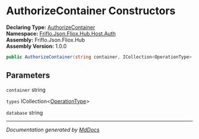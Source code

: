 ﻿<!--  
  <auto-generated>   
    The contents of this file were generated by a tool.  
    Changes to this file may be list if the file is regenerated  
  </auto-generated>   
-->

# AuthorizeContainer Constructors

**Declaring Type:** [AuthorizeContainer](../index.md)  
**Namespace:** [Friflo.Json.Fliox.Hub.Host.Auth](../../index.md)  
**Assembly:** Friflo.Json.Fliox.Hub  
**Assembly Version:** 1.0.0

```csharp
public AuthorizeContainer(string container, ICollection<OperationType> types, string database);
```

## Parameters

`container`  string

`types`  ICollection\<[OperationType](../../Rights/OperationType/index.md)\>

`database`  string

___

*Documentation generated by [MdDocs](https://github.com/ap0llo/mddocs)*
